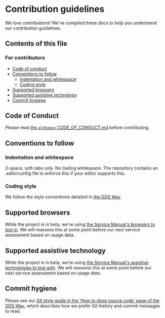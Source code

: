 # Contribution guidelines

We love contributions! We've compiled these docs to help you understand our contribution guidelines.

## Contents of this file

### For contributors

- [Code of conduct](#code-of-conduct)
- [Conventions to follow](#conventions-to-follow)
  - [Indentation and whitespace](#indentation-and-whitespace)
  - [Coding style](#coding-style)
- [Supported browsers](#supported-browsers)
- [Supported assistive technology](#supported-assistive-technology)
- [Commit hygiene](#commit-hygiene)

## Code of Conduct

Please read [the `alphagov` CODE_OF_CONDUCT.md](https://github.com/alphagov/.github/blob/main/CODE_OF_CONDUCT.md) before contributing.

## Conventions to follow

### Indentation and whitespace

2-space, soft-tabs only. No trailing whitespace. The repository contains an .editorconfig file to enforce this if your editor supports this.

### Coding style

We follow the style conventions detailed in [the GDS Way](https://gds-way.cloudapps.digital/manuals/programming-languages.html).

## Supported browsers

While the project is in beta, we're using [the Service Manual's browsers to test in](https://www.gov.uk/service-manual/technology/designing-for-different-browsers-and-devices). We will reassess this at some point before our next service assessment based on usage data.

## Supported assistive technology

While the project is in beta, we're using [the Service Manual's assistive technologies to test with](https://www.gov.uk/service-manual/technology/testing-with-assistive-technologies). We will reassess this at some point before our next service assessment based on usage data.

## Commit hygiene

Please see our [Git style guide in the 'How to store source code' page of the GDS Way](https://gds-way.cloudapps.digital/standards/source-code/working-with-git.html#commit-messages), which describes how we prefer Git history and commit messages to read.
